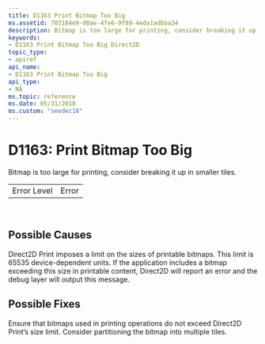 ```yaml
---
title: D1163 Print Bitmap Too Big
ms.assetid: 703184e9-d0ae-4fe6-9f89-4eda1adbba34
description: Bitmap is too large for printing, consider breaking it up in smaller tiles.
keywords:
- D1163 Print Bitmap Too Big Direct2D
topic_type:
- apiref
api_name:
- D1163 Print Bitmap Too Big
api_type:
- NA
ms.topic: reference
ms.date: 05/31/2018
ms.custom: "seodec18"
---
```


# D1163: Print Bitmap Too Big

Bitmap is too large for printing, consider breaking it up in smaller tiles.



|             |       |
|-------------|-------|
| Error Level | Error |



 

## Possible Causes

Direct2D Print imposes a limit on the sizes of printable bitmaps. This limit is 65535 device-dependent units. If the application includes a bitmap exceeding this size in printable content, Direct2D will report an error and the debug layer will output this message.

## Possible Fixes

Ensure that bitmaps used in printing operations do not exceed Direct2D Print’s size limit. Consider partitioning the bitmap into multiple tiles.

 

 




